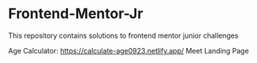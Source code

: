 # Frontend-Mentor-Jr
This repository contains solutions to frontend mentor junior challenges

Age Calculator: https://calculate-age0923.netlify.app/
Meet Landing Page
